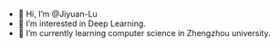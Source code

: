 - 👋 Hi, I’m @Jiyuan-Lu
- 👀 I’m interested in Deep Learning.
- 🌱 I’m currently learning computer science in Zhengzhou university.
<!-- - 💞️ I’m looking to collaborate on ...
- 📫 How to reach me ...
 -->
<!---
Jiyuan-Lu/Jiyuan-Lu is a ✨ special ✨ repository because its `README.md` (this file) appears on your GitHub profile.
You can click the Preview link to take a look at your changes.
--->
